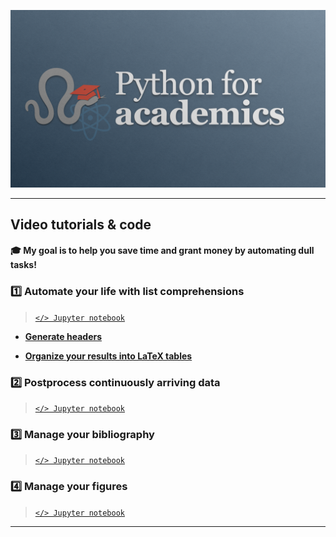 ![Screenshot](thumbnail/python-for-academics-thumbnail.png)

-----

## Video tutorials & code

#### 🎓 My goal is to help you save time and grant money by automating dull tasks!

### 1️⃣ Automate your life with list comprehensions

> [`</> Jupyter notebook`](tutorials/automate-your-life-with-list-comprehensions.ipynb)

- [**Generate headers**]()
    
- [**Organize your results into LaTeX tables**]()
    
### 2️⃣ Postprocess continuously arriving data

> [`</> Jupyter notebook`](tutorials/)




### 3️⃣ Manage your bibliography

> [`</> Jupyter notebook`](tutorials/)




### 4️⃣ Manage your figures

> [`</> Jupyter notebook`](tutorials/)




-----
